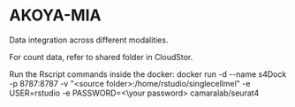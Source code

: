 # AKOYA-MIA
Data integration across different modalities.

For count data, refer to shared folder in CloudStor.

Run the Rscript commands inside the docker:  docker run -d --name s4Dock -p 8787:8787 -v "\<source folder\>:/home/rstudio/singlecellmel" -e USER=rstudio -e PASSWORD=<\your password\> camaralab/seurat4
